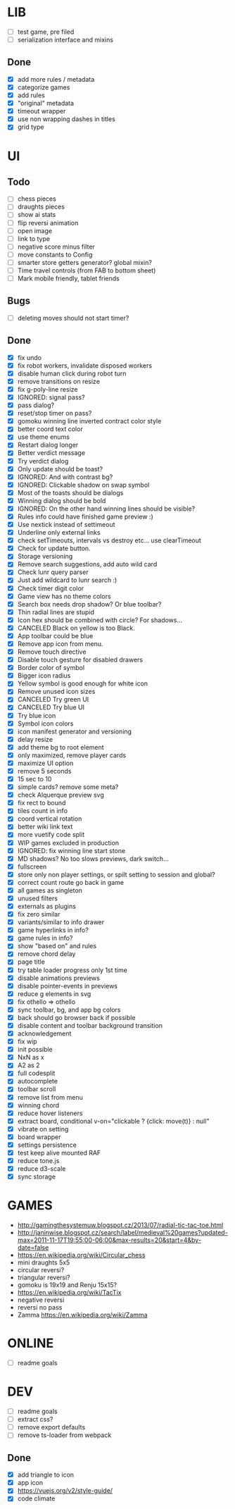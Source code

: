 # LIB

- [ ] test game, pre filed
- [ ] serialization interface and mixins

## Done
- [x] add more rules / metadata
- [x] categorize games
- [x] add rules
- [x] "original" metadata
- [x] timeout wrapper
- [x] use non wrapping dashes in titles
- [x] grid type

# UI

## Todo

- [ ] chess pieces
- [ ] draughts pieces
- [ ] show ai stats
- [ ] flip reversi animation
- [ ] open image
- [ ] link to type
- [ ] negative score minus filter
- [ ] move constants to Config
- [ ] smarter store getters generator? global mixin?
- [ ] Time travel controls (from FAB to bottom sheet)
- [ ] Mark mobile friendly, tablet friends

## Bugs

- [ ] deleting moves should not start timer?

## Done
- [x] fix undo
- [x] fix robot workers, invalidate disposed workers
- [x] disable human click during robot turn
- [x] remove transitions on resize
- [x] fix g-poly-line resize
- [x] IGNORED: signal pass?
- [x] pass dialog?
- [x] reset/stop timer on pass?
- [x] gomoku winning line inverted contract color style
- [x] better coord text color
- [x] use theme enums
- [x] Restart dialog longer
- [x] Better verdict message
- [x] Try verdict dialog
- [x] Only update should be toast?
- [x] IGNORED: And with contrast bg?
- [x] IGNORED: Clickable shadow on swap symbol
- [x] Most of the toasts should be dialogs
- [x] Winning dialog should be bold
- [x] IGNORED: On the other hand winning lines should be visible?
- [x] Rules info could have finished game preview :)
- [x] Use nextick instead of settimeout
- [x] Underline only external links
- [x] check setTimeouts, intervals vs destroy etc... use clearTimeout
- [x] Check for update button.
- [x] Storage versioning
- [x] Remove search suggestions, add auto wild card
- [x] Check lunr query parser
- [x] Just add wildcard to lunr search :)
- [x] Check timer digit color
- [x] Game view has no theme colors
- [x] Search box needs drop shadow? Or blue toolbar?
- [x] Thin radial lines are stupid
- [x] Icon hex should be combined with circle? For shadows...
- [x] CANCELED Black on yellow is too Black.
- [x] App toolbar could be blue
- [x] Remove app icon from menu.
- [x] Remove touch directive
- [x] Disable touch gesture for disabled drawers
- [x] Border color of symbol
- [x] Bigger icon radius
- [x] Yellow symbol is good enough for white icon
- [x] Remove unused icon sizes
- [x] CANCELED Try green UI
- [x] CANCELED Try blue UI
- [x] Try blue icon
- [x] Symbol icon colors
- [x] icon manifest generator and versioning
- [x] delay resize
- [x] add theme bg to root element
- [x] only maximized, remove player cards
- [x] maximize UI option
- [x] remove 5 seconds
- [x] 15 sec to 10
- [x] simple cards? remove some meta?
- [x] check Alquerque preview svg
- [x] fix rect to bound
- [x] tiles count in info
- [x] coord vertical rotation
- [x] better wiki link text
- [x] more vuetify code split
- [x] WIP games excluded in production
- [x] IGNORED: fix winning line start stone
- [x] MD shadows? No too slows previews, dark switch...
- [x] fullscreen
- [x] store only non player settings, or spilt setting to session and global?
- [x] correct count route go back in game
- [x] all games as singleton
- [x] unused filters
- [x] externals as plugins
- [x] fix zero similar
- [x] variants/similar to info drawer
- [x] game hyperlinks in info?
- [x] game rules in info?
- [x] show "based on" and rules
- [x] remove chord delay
- [x] page title
- [x] try table loader progress only 1st time
- [x] disable animations previews
- [x] disable pointer-events in previews
- [x] reduce g elements in svg
- [x] fix othello => othello
- [x] sync toolbar, bg, and app bg colors
- [x] back should go browser back if possible
- [x] disable content and toolbar background transition
- [x] acknowledgement
- [x] fix wip
- [x] init possible
- [x] NxN as x
- [x] A2 as 2
- [x] full codesplit
- [x] autocomplete
- [x] toolbar scroll
- [x] remove list from menu
- [x] winning chord
- [x] reduce hover listeners
- [x] extract board, conditional v-on="clickable ? {click: move(t)} : null"
- [x] vibrate on setting
- [x] board wrapper
- [x] settings persistence
- [x] test keep alive mounted RAF
- [x] reduce tone.js
- [x] reduce d3-scale
- [x] sync storage

# GAMES

- http://gamingthesystemuw.blogspot.cz/2013/07/radial-tic-tac-toe.html
- http://janinwise.blogspot.cz/search/label/medieval%20games?updated-max=2011-11-17T19:55:00-06:00&max-results=20&start=4&by-date=false
- https://en.wikipedia.org/wiki/Circular_chess
- mini draughts 5x5
- circular reversi?
- triangular reversi?
- gomoku is 19x19 and Renju 15x15?
- https://en.wikipedia.org/wiki/TacTix
- negative reversi
- reversi no pass
- Zamma https://en.wikipedia.org/wiki/Zamma

# ONLINE

- [ ] readme goals

# DEV

- [ ] readme goals
- [ ] extract css?
- [ ] remove export defaults
- [ ] remove ts-loader from webpack

## Done
- [x] add triangle to icon
- [x] app icon
- [x] https://vuejs.org/v2/style-guide/
- [x] code climate
